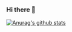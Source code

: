 ### Hi there 👋

[![Anurag's github stats](https://github-readme-stats.vercel.app/api?username=weswu&theme=dark&hide=contribs,prs&show_icons=true)](https://github.com/anuraghazra/github-readme-stats)

<!--
**weswu/weswu** is a ✨ _special_ ✨ repository because its `README.md` (this file) appears on your GitHub profile.

Here are some ideas to get you started:

- 🔭 I’m currently working on ...
- 🌱 I’m currently learning ...
- 👯 I’m looking to collaborate on ...
- 🤔 I’m looking for help with ...
- 💬 Ask me about ...
- 📫 How to reach me: ...
- 😄 Pronouns: ...
- ⚡ Fun fact: ...


dark, radical, merko, gruvbox, tokyonight, onedark, cobalt, synthwave, highcontrast, dracula
-->

